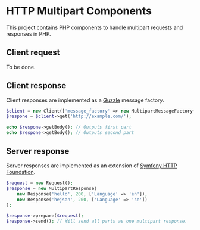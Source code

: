 HTTP Multipart Components
=========================

This project contains PHP components to handle multipart requests and responses in PHP.

## Client request

To be done.

## Client response

Client responses are implemented as a [Guzzle](http://guzzlephp.org/) message factory.

```php
$client = new Client(['message_factory' => new MultipartMessageFactory()]);
$respone = $client->get('http://example.com/');

echo $respone->getBody(); // Outputs first part
echo $respone->getBody(); // Outputs second part
```


## Server response

Server responses are implemented as an extension of
[Symfony HTTP Foundation](http://symfony.com/components/HttpFoundation).

```php
$request = new Request();
$response = new MultipartResponse(
    new Response('hello', 200, ['Language' => 'en']),
    new Response('hejsan', 200, ['Language' => 'se'])
);

$response->prepare($request);
$response->send(); // Will send all parts as one multipart response.
```
